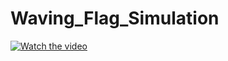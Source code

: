 # Waving_Flag_Simulation
[![Watch the video](https://img.youtube.com/vi/cc7z11nAjlk/0.jpg)](https://www.youtube.com/watch?v=cc7z11nAjlk)

